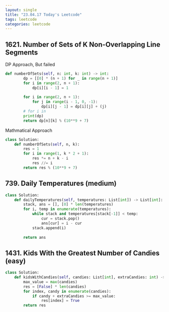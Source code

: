 ```yaml
---
layout: single
title: "23.04.17 Today's Leetcode"
tags: leetcode
categories: leetcode
---
```


## 1621. Number of Sets of K Non-Overlapping Line Segments

DP Approach, But failed

```python
def numberOfSets(self, n: int, k: int) -> int:
        dp = [[0] * (n + 1) for _ in range(n + 1)]
        for i in range(2, n + 1):
            dp[i][i - 1] = 1
        
        for i in range(2, n + 1):
            for j in range(i - 1, 0, -1):
                dp[i][j - 1] = dp[i][j] + (j)
        # for i in
        print(dp)
        return dp[n][k] % (10**9 + 7)
```

Mathmatical Approach

```python
class Solution:
    def numberOfSets(self, n, k):
        res = 1
        for i in range(1, k * 2 + 1):
            res *= n + k - i
            res //= i
        return res % (10**9 + 7)
```

## 739. Daily Temperatures (medium)

```python
class Solution:
    def dailyTemperatures(self, temperatures: List[int]) -> List[int]:
        stack, ans = [], [0] * len(temperatures) 
        for i, temp in enumerate(temperatures):
            while stack and temperatures[stack[-1]] < temp:
                cur = stack.pop()
                ans[cur] = i - cur
            stack.append(i)
        
        return ans
```

## 1431. Kids With the Greatest Number of Candies (easy)

```python
class Solution:
    def kidsWithCandies(self, candies: List[int], extraCandies: int) -> List[bool]:
        max_value = max(candies)
        res = [False] * len(candies)
        for index, candy in enumerate(candies):
            if candy + extraCandies >= max_value:
                res[index] = True
        return res
```
